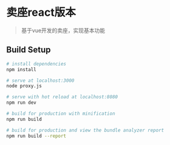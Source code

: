 # 卖座react版本

> 基于vue开发的卖座，实现基本功能

## Build Setup

``` bash
# install dependencies
npm install

# serve at localhost:3000
node proxy.js

# serve with hot reload at localhost:8080
npm run dev

# build for production with minification
npm run build

# build for production and view the bundle analyzer report
npm run build --report
```
